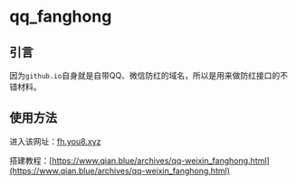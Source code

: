 # qq_fanghong

## 引言

因为`github.io`自身就是自带QQ、微信防红的域名，所以是用来做防红接口的不错材料。

## 使用方法

进入该网址：[fh.you8.xyz](https://fh.you8.xyz)
 
搭建教程：[https://www.qian.blue/archives/qq-weixin_fanghong.html](https://www.qian.blue/archives/qq-weixin_fanghong.html)
